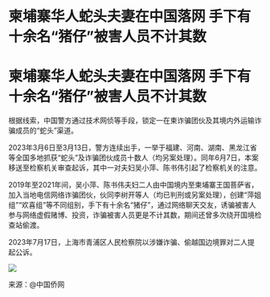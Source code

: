 # 柬埔寨华人蛇头夫妻在中国落网 手下有十余名“猪仔”被害人员不计其数

# 柬埔寨华人蛇头夫妻在中国落网 手下有十余名“猪仔”被害人员不计其数

根据线索，中国警方通过技术网侦等手段，锁定一在柬诈骗团伙及其境内外运输诈骗成员的“蛇头”渠道。

2023年3月6日至3月13日，警方连续出手，一举于福建、河南、湖南、黑龙江省等全国多地抓获“蛇头”及诈骗团伙成员十数人（均另案处理）。同年6月7日，本案移送至检察机关审查起诉，其中一对夫妇吴小萍、陈书伟引起了检察机关的注意。

2019年至2021年间，吴小萍、陈书伟夫妇二人由中国境内至柬埔寨王国菩萨省，加入当地电信网络诈骗团伙，伙同李树开等人（均已判刑或另案处理），创建“萍姐组”“欢喜组”等不同组别，手下有十余名“猪仔”，通过网络聊天交友，诱骗被害人参与网络虚假赌博、投资，诈骗被害人员更是不计其数，期间还曾多次绕开国境检查站偷渡。

2023年7月17日，上海市青浦区人民检察院以涉嫌诈骗、偷越国边境罪对二人提起公诉。

![](https://inews.gtimg.com/om_bt/Os4gG6I_Hu4Nk9vOWMCqdE7WoMpEbUyW2Dtn1jBv4HC78AA/1000)

来源：@中国侨网

